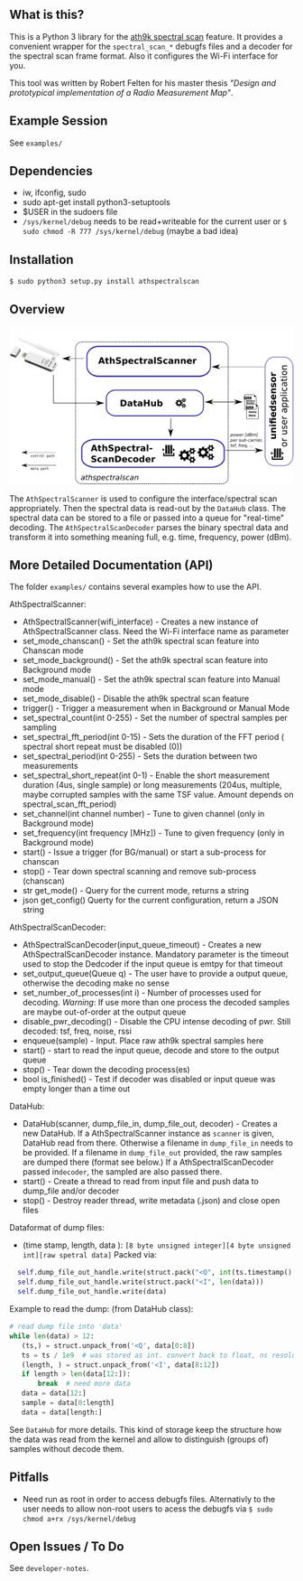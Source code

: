 
## What is this? 

This is a Python 3 library for the [ath9k spectral scan](https://wireless.wiki.kernel.org/en/users/drivers/ath9k/spectral_scan)
feature. It provides a convenient wrapper for the ```spectral_scan_*``` debugfs files and a decoder for the spectral
scan frame format. Also it configures the Wi-Fi interface for you.

This tool was written by Robert Felten for his master thesis _"Design and prototypical implementation of a Radio
Measurement Map"_.

## Example Session
 
See ```examples/```


## Dependencies

 * iw, ifconfig, sudo
 * sudo apt-get install python3-setuptools
 * $USER in the sudoers file
 * ```/sys/kernel/debug``` needs to be read+writeable for the current user
 or ```$ sudo chmod -R 777 /sys/kernel/debug``` (maybe a bad idea)
  

## Installation

```
$ sudo python3 setup.py install athspectralscan
```


## Overview

![Architecure of the athspectralscan module](athspectralscan.png)


The ```AthSpectralScanner``` is used to configure the interface/spectral scan appropriately.
Then the spectral data is read-out by the ```DataHub``` class. The spectral data can be stored to a file 
or passed into a queue for "real-time" decoding. The ```AthSpectralScanDecoder``` parses the binary spectral 
data and transform it into something meaning full, e.g. time, frequency, power (dBm).


## More Detailed Documentation (API)

The folder ```examples/``` contains several examples how to use the API.

AthSpectralScanner:
 
 * AthSpectralScanner(wifi_interface) - Creates a new instance of AthSpectralScanner class. Need the Wi-Fi interface name as parameter
 * set_mode_chanscan() - Set the ath9k spectral scan feature into Chanscan mode
 * set_mode_background() - Set the ath9k spectral scan feature into Background mode
 * set_mode_manual() - Set the ath9k spectral scan feature into Manual mode
 * set_mode_disable() - Disable the ath9k spectral scan feature
 * trigger() - Trigger a measurement when in Background or Manual Mode
 * set_spectral_count(int 0-255) - Set the number of spectral samples per sampling
 * set_spectral_fft_period(int 0-15) - Sets the duration of the FFT period ( spectral short repeat must be disabled (0))
 * set_spectral_period(int 0-255) - Sets the duration between two measurements
 * set_spectral_short_repeat(int 0-1) -  Enable the short measurement duration (4us, single sample) or long measurements (204us, multiple, maybe corrupted samples with the same TSF value. Amount depends on spectral_scan_fft_period)
 * set_channel(int channel number) - Tune to given channel (only in Background mode)
 * set_frequency(int frequency [MHz]) - Tune to given frequency (only in Background mode)
 * start() - Issue a trigger (for BG/manual) or start a sub-process for chanscan
 * stop() - Tear down spectral scanning and remove sub-process (chanscan)
 * str get_mode() - Query for the current mode, returns a string
 * json get_config() Querty for the current configuration, return a JSON string

AthSpectralScanDecoder:
 * AthSpectralScanDecoder(input_queue_timeout) - Creates a new AthSpectralScanDecoder instance. Mandatory parameter is the timeout used to stop the Dedcoder if the input queue is emtpy for that timeout
 * set_output_queue(Queue q) - The user have to provide a output queue, otherwise the decoding make no sense
 * set_number_of_processes(int i) - Number of processes used for decoding.
 _Warning_: If use more than one process the decoded samples are maybe out-of-order at the output queue
 * disable_pwr_decoding() - Disable the CPU intense decoding of pwr. Still decoded: tsf, freq, noise, rssi
 * enqueue(sample) - Input. Place raw ath9k spectral samples here
 * start() - start to read the input queue, decode and store to the output queue
 * stop() - Tear down the decoding process(es)
 * bool is_finished() - Test if decoder was disabled or input queue was empty longer than a time out

DataHub:
 * DataHub(scanner, dump_file_in, dump_file_out, decoder) - Creates a new DataHub. If a AthSpectralScanner instance as ```scanner``` is given, DataHub read from there. Otherwise a filename in ```dump_file_in``` needs to be provided.
   If a filename in ```dump_file_out``` provided, the raw samples are dumped there (format see below.) If  a AthSpectralScanDecoder passed in```decoder```, the sampled are also passed there.
 * start() - Create a thread to read from input file and push data to dump_file and/or decoder
 * stop() - Destroy reader thread, write metadata (.json) and close open files

Dataformat of dump files:
 * (time stamp, length, data ): ```[8 byte unsigned integer][4 byte unsigned int][raw spetral data]``` Packed via:
  ```python
    self.dump_file_out_handle.write(struct.pack("<Q", int(ts.timestamp() * 1e9)))  # int, ns resolution
    self.dump_file_out_handle.write(struct.pack("<I", len(data)))
    self.dump_file_out_handle.write(data)
 ```
 Example to read the dump: (from DataHub class):
 ```python
# read dump file into 'data'
while len(data) > 12:
    (ts,) = struct.unpack_from('<Q', data[0:8])
    ts = ts / 1e9  # was stored as int. convert back to float, ns resolution
    (length, ) = struct.unpack_from('<I', data[8:12])
    if length > len(data[12:]):
        break  # need more data
    data = data[12:]
    sample = data[0:length]
    data = data[length:]
```
See ```DataHub``` for more details. This kind of storage keep the structure how the data was read from the kernel and allow
to distinguish (groups of) samples without decode them.
  
## Pitfalls

 * Need run as root in order to access debugfs files. Alternativly to the user needs to allow non-root
 users to acess the debugfs via ```$ sudo chmod a+rx /sys/kernel/debug```

## Open Issues / To Do

See ```developer-notes```.